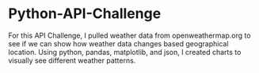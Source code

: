 # Python-API-Challenge
For this API Challenge, I pulled weather data from openweathermap.org to see if we can show how weather data changes based geographical location. Using python, pandas, matplotlib, and json, I created charts to visually see different weather patterns.
